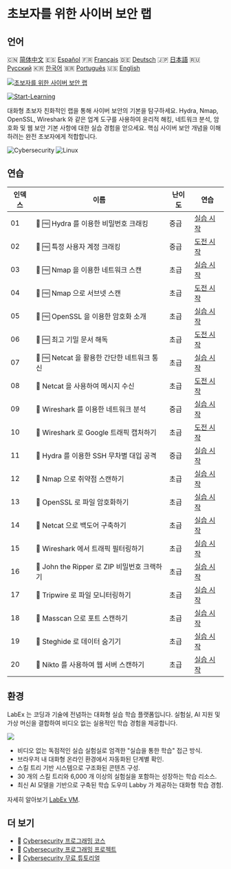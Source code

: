 # 초보자를 위한 사이버 보안 랩

## 언어

🇨🇳 [简体中文](README_zh.md) 🇪🇸 [Español](README_es.md) 🇫🇷 [Français](README_fr.md) 🇩🇪 [Deutsch](README_de.md) 🇯🇵 [日本語](README_ja.md) 🇷🇺 [Русский](README_ru.md) 🇰🇷 [한국어](README_ko.md) 🇧🇷 [Português](README_pt.md) 🇺🇸 [English](README.md) 

[![초보자를 위한 사이버 보안 랩](https://cover-creator.labex.io/cybersecurity-labs-for-beginners.png?lang=ko)](https://labex.io/ko/courses/cybersecurity-labs-for-beginners)

[![Start-Learning](https://img.shields.io/badge/Start-Learning-whitesmoke?style=for-the-badge)](https://labex.io/ko/courses/cybersecurity-labs-for-beginners)

대화형 초보자 친화적인 랩을 통해 사이버 보안의 기본을 탐구하세요. Hydra, Nmap, OpenSSL, Wireshark 와 같은 업계 도구를 사용하여 윤리적 해킹, 네트워크 분석, 암호화 및 웹 보안 기본 사항에 대한 실습 경험을 얻으세요. 핵심 사이버 보안 개념을 이해하려는 완전 초보자에게 적합합니다.

![Cybersecurity](https://img.shields.io/badge/Cybersecurity-whitesmoke?style=for-the-badge&logo=cybersecurity)
![Linux](https://img.shields.io/badge/Linux-whitesmoke?style=for-the-badge&logo=linux)


## 연습

|   인덱스 | 이름                                         | 난이도   | 연습                                                                                                                             |
|----------|----------------------------------------------|----------|----------------------------------------------------------------------------------------------------------------------------------|
|       01 | 📖 🆓 Hydra 를 이용한 비밀번호 크래킹        | 중급     | <a target='_blank' href='https://labex.io/ko/tutorials/linux-using-hydra-to-crack-passwords-415960'>실습 시작</a>                |
|       02 | 🎯 🆓 특정 사용자 계정 크래킹                | 중급     | <a target='_blank' href='https://labex.io/ko/tutorials/linux-cracking-a-specific-user-account-415951'>도전 시작</a>              |
|       03 | 📖 🆓 Nmap 을 이용한 네트워크 스캔           | 초급     | <a target='_blank' href='https://labex.io/ko/tutorials/nmap-network-scanning-with-nmap-415959'>실습 시작</a>                     |
|       04 | 🎯 🆓 Nmap 으로 서브넷 스캔                  | 초급     | <a target='_blank' href='https://labex.io/ko/tutorials/nmap-scanning-subnet-with-nmap-415954'>도전 시작</a>                      |
|       05 | 📖 🆓 OpenSSL 을 이용한 암호화 소개          | 초급     | <a target='_blank' href='https://labex.io/ko/tutorials/linux-introduction-to-encryption-with-openssl-415957'>실습 시작</a>       |
|       06 | 🎯 🆓 최고 기밀 문서 해독                    | 초급     | <a target='_blank' href='https://labex.io/ko/tutorials/linux-decrypting-top-secret-document-415952'>도전 시작</a>                |
|       07 | 📖 🆓 Netcat 을 활용한 간단한 네트워크 통신  | 초급     | <a target='_blank' href='https://labex.io/ko/tutorials/linux-using-netcat-for-simple-network-communication-415961'>실습 시작</a> |
|       08 | 🎯  Netcat 을 사용하여 메시지 수신           | 초급     | <a target='_blank' href='https://labex.io/ko/tutorials/linux-receive-messages-using-netcat-415953'>도전 시작</a>                 |
|       09 | 📖  Wireshark 를 이용한 네트워크 분석        | 중급     | <a target='_blank' href='https://labex.io/ko/tutorials/wireshark-network-analysis-with-wireshark-415958'>실습 시작</a>           |
|       10 | 🎯  Wireshark 로 Google 트래픽 캡처하기      | 초급     | <a target='_blank' href='https://labex.io/ko/tutorials/wireshark-capture-google-traffic-with-wireshark-415948'>도전 시작</a>     |
|       11 | 📖  Hydra 를 이용한 SSH 무차별 대입 공격     | 중급     | <a target='_blank' href='https://labex.io/ko/tutorials/hydra-brute-force-ssh-in-hydra-549926'>실습 시작</a>                      |
|       12 | 📖  Nmap 으로 취약점 스캔하기                | 초급     | <a target='_blank' href='https://labex.io/ko/tutorials/nmap-scan-vulnerabilities-in-nmap-549947'>실습 시작</a>                   |
|       13 | 📖  OpenSSL 로 파일 암호화하기               | 초급     | <a target='_blank' href='https://labex.io/ko/tutorials/linux-encrypt-files-in-openssl-549935'>실습 시작</a>                      |
|       14 | 📖  Netcat 으로 백도어 구축하기              | 초급     | <a target='_blank' href='https://labex.io/ko/tutorials/linux-build-a-backdoor-in-netcat-549927'>실습 시작</a>                    |
|       15 | 📖  Wireshark 에서 트래픽 필터링하기         | 초급     | <a target='_blank' href='https://labex.io/ko/tutorials/wireshark-filter-traffic-in-wireshark-549939'>실습 시작</a>               |
|       16 | 📖  John the Ripper 로 ZIP 비밀번호 크랙하기 | 초급     | <a target='_blank' href='https://labex.io/ko/tutorials/hydra-crack-zip-passwords-in-john-the-ripper-549930'>실습 시작</a>        |
|       17 | 📖  Tripwire 로 파일 모니터링하기            | 초급     | <a target='_blank' href='https://labex.io/ko/tutorials/linux-monitor-files-in-tripwire-549943'>실습 시작</a>                     |
|       18 | 📖  Masscan 으로 포트 스캔하기               | 초급     | <a target='_blank' href='https://labex.io/ko/tutorials/nmap-scan-ports-with-masscan-549946'>실습 시작</a>                        |
|       19 | 📖  Steghide 로 데이터 숨기기                | 초급     | <a target='_blank' href='https://labex.io/ko/tutorials/linux-hide-data-in-steghide-549941'>실습 시작</a>                         |
|       20 | 📖  Nikto 를 사용하여 웹 서버 스캔하기       | 초급     | <a target='_blank' href='https://labex.io/ko/tutorials/nmap-scan-web-servers-in-nikto-549948'>실습 시작</a>                      |

## 환경

LabEx 는 코딩과 기술에 전념하는 대화형 실습 학습 플랫폼입니다. 실험실, AI 지원 및 가상 머신을 결합하여 비디오 없는 실용적인 학습 경험을 제공합니다.

![](https://tutorial-screenshot.getvm.io/images/vm-1725247253.png)

- 비디오 없는 독점적인 실습 실험실로 엄격한 "실습을 통한 학습" 접근 방식.
- 브라우저 내 대화형 온라인 환경에서 자동화된 단계별 확인.
- 스킬 트리 기반 시스템으로 구조화된 콘텐츠 구성.
- 30 개의 스킬 트리와 6,000 개 이상의 실험실을 포함하는 성장하는 학습 리소스.
- 최신 AI 모델을 기반으로 구축된 학습 도우미 Labby 가 제공하는 대화형 학습 경험.

자세히 알아보기 [LabEx VM](https://support.labex.io/using-labex/virtual-machine).

## 더 보기

- 🔗 [Cybersecurity 프로그래밍 코스](https://github.com/labex-labs/awesome-programming-courses)
- 🔗 [Cybersecurity 프로그래밍 프로젝트](https://github.com/labex-labs/awesome-programming-projects)
- 🔗 [Cybersecurity 무료 튜토리얼](https://github.com/labex-labs/cybersecurity-free-tutorials)

